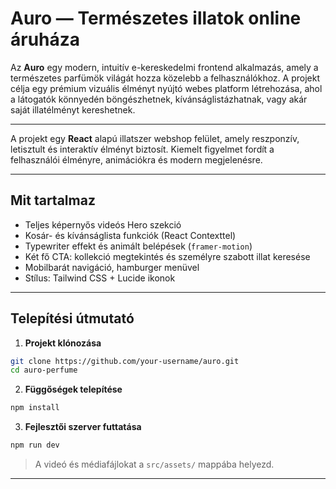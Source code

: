 #  Auro — Természetes illatok online áruháza

Az **Auro** egy modern, intuitív e-kereskedelmi frontend alkalmazás, amely a természetes parfümök világát hozza közelebb a felhasználókhoz. A projekt célja egy prémium vizuális élményt nyújtó webes platform létrehozása, ahol a látogatók könnyedén böngészhetnek, kívánságlistázhatnak, vagy akár saját illatélményt kereshetnek.

---

A projekt egy **React** alapú illatszer webshop felület, amely reszponzív, letisztult és interaktív élményt biztosít. Kiemelt figyelmet fordít a felhasználói élményre, animációkra és modern megjelenésre.

---

##  Mit tartalmaz

*  Teljes képernyős videós Hero szekció
*  Kosár- és kívánságlista funkciók (React Contexttel)
* Typewriter effekt és animált belépések (`framer-motion`)
*  Két fő CTA: kollekció megtekintés és személyre szabott illat keresése
*  Mobilbarát navigáció, hamburger menüvel
*  Stílus: Tailwind CSS + Lucide ikonok

---

##  Telepítési útmutató

1. **Projekt klónozása**

```bash
git clone https://github.com/your-username/auro.git
cd auro-perfume
```

2. **Függőségek telepítése**

```bash
npm install
```

3. **Fejlesztői szerver futtatása**

```bash
npm run dev
```

>  A videó és médiafájlokat a `src/assets/` mappába helyezd.

---

